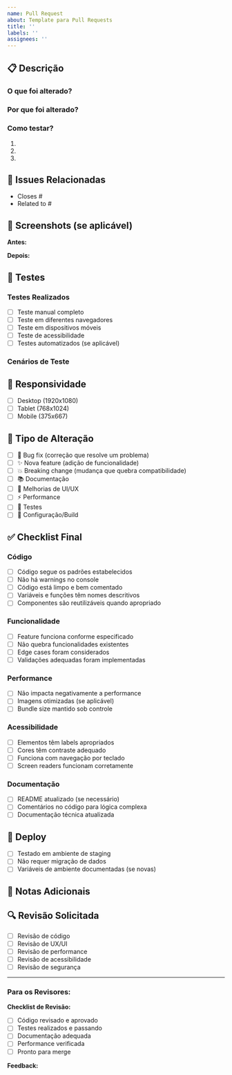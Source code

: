 ```yaml
---
name: Pull Request
about: Template para Pull Requests
title: ''
labels: ''
assignees: ''
---
```


## 📋 Descrição

### O que foi alterado?
<!-- Descreva brevemente as alterações realizadas -->

### Por que foi alterado?
<!-- Explique a motivação/problema que esta alteração resolve -->

### Como testar?
<!-- Forneça passos para testar as alterações -->
1. 
2. 
3. 

## 🔗 Issues Relacionadas
<!-- Link para issues relacionadas usando "Closes #123" ou "Fixes #123" -->
- Closes #
- Related to #

## 📸 Screenshots (se aplicável)
<!-- Adicione screenshots para mudanças visuais -->

**Antes:**
<!-- Screenshot do estado anterior -->

**Depois:**
<!-- Screenshot do novo estado -->

## 🧪 Testes

### Testes Realizados
- [ ] Teste manual completo
- [ ] Teste em diferentes navegadores
- [ ] Teste em dispositivos móveis
- [ ] Teste de acessibilidade
- [ ] Testes automatizados (se aplicável)

### Cenários de Teste
<!-- Descreva os cenários específicos testados -->

## 📱 Responsividade
- [ ] Desktop (1920x1080)
- [ ] Tablet (768x1024)
- [ ] Mobile (375x667)

## 🎯 Tipo de Alteração
<!-- Marque o tipo da sua alteração -->
- [ ] 🐛 Bug fix (correção que resolve um problema)
- [ ] ✨ Nova feature (adição de funcionalidade)
- [ ] 💥 Breaking change (mudança que quebra compatibilidade)
- [ ] 📚 Documentação
- [ ] 🎨 Melhorias de UI/UX
- [ ] ⚡ Performance
- [ ] 🧪 Testes
- [ ] 🔧 Configuração/Build

## ✅ Checklist Final
<!-- Verifique todos os itens antes de submeter o PR -->

### Código
- [ ] Código segue os padrões estabelecidos
- [ ] Não há warnings no console
- [ ] Código está limpo e bem comentado
- [ ] Variáveis e funções têm nomes descritivos
- [ ] Componentes são reutilizáveis quando apropriado

### Funcionalidade
- [ ] Feature funciona conforme especificado
- [ ] Não quebra funcionalidades existentes
- [ ] Edge cases foram considerados
- [ ] Validações adequadas foram implementadas

### Performance
- [ ] Não impacta negativamente a performance
- [ ] Imagens otimizadas (se aplicável)
- [ ] Bundle size mantido sob controle

### Acessibilidade
- [ ] Elementos têm labels apropriados
- [ ] Cores têm contraste adequado
- [ ] Funciona com navegação por teclado
- [ ] Screen readers funcionam corretamente

### Documentação
- [ ] README atualizado (se necessário)
- [ ] Comentários no código para lógica complexa
- [ ] Documentação técnica atualizada

## 🚀 Deploy
- [ ] Testado em ambiente de staging
- [ ] Não requer migração de dados
- [ ] Variáveis de ambiente documentadas (se novas)

## 📝 Notas Adicionais
<!-- Informações extras que os revisores devem saber -->

## 🔍 Revisão Solicitada
<!-- Marque se você gostaria de revisão específica -->
- [ ] Revisão de código
- [ ] Revisão de UX/UI
- [ ] Revisão de performance
- [ ] Revisão de acessibilidade
- [ ] Revisão de segurança

---

### Para os Revisores:
<!-- Área para comentários dos revisores -->

**Checklist de Revisão:**
- [ ] Código revisado e aprovado
- [ ] Testes realizados e passando
- [ ] Documentação adequada
- [ ] Performance verificada
- [ ] Pronto para merge

**Feedback:**
<!-- Comentários dos revisores -->

